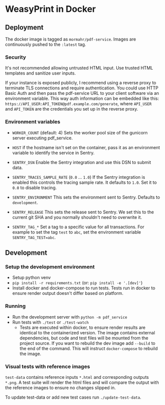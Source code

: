 # WeasyPrint in Docker

## Deployment

The docker image is tagged as `mormahr/pdf-service`.
Images are continuously pushed to the `:latest` tag.

### Security

It's not recommended allowing untrusted HTML input.
Use trusted HTML templates and sanitize user inputs.

If your instance is exposed publicly, I recommend using a reverse proxy to terminate TLS connections
and require authentication. You could use HTTP Basic Auth and then pass the pdf-service URL to your
client software via an environment variable. This way auth information can be embedded like this:
`https://API_USER:API_TOKEN@pdf.example.com/generate`, where `API_USER` and `API_TOKEN` are the
credentials you set up in the reverse proxy.

### Environment variables

- `WORKER_COUNT` (default: 4) Sets the worker pool size of the gunicorn server executing pdf_service.

- `HOST` if the hostname isn't set on the container, pass it as an environment variable to identify
    the service in Sentry.
  
- `SENTRY_DSN` Enable the Sentry integration and use this DSN to submit data.
- `SENTRY_TRACES_SAMPLE_RATE` (`0.0` ... `1.0`) If the Sentry integration is enabled this controls
  the tracing sample rate. It defaults to `1.0`. Set it to `0.0` to disable tracing.
- `SENTRY_ENVIRONMENT` This sets the environment sent to Sentry. Defaults to `development`.
- `SENTRY_RELEASE` This sets the release sent to Sentry. We set this to the current git SHA and you
  normally shouldn't need to overwrite it.
- `SENTRY_TAG_*` Set a tag to a specific value for all transactions.
  For example to set the tag `test` to `abc`, set the environment variable `SENTRY_TAG_TEST=abc`.

## Development

### Setup the development environment

- Setup python venv 
- `pip install -r requirements.txt` (or: `pip install -e '.[dev]'`)
- Install docker and docker-compose to run tests. 
  Tests run in docker to ensure render output doesn't differ based on platform.
  
### Running

- Run the development server with `python -m pdf_service`
- Run tests with `./test` or `./test-watch`
  - Tests are executed within docker, to ensure render results are identical to the containerized
    version. The image contains external dependencies, but code and test files will be mounted from
    the project source. If you want to rebuild the dev image add `--build` to the end of the
    command. This will instruct `docker-compose` to rebuild the image.

### Visual tests with reference images

`test-data` contains reference inputs `*.html` and corresponding outputs `*.png`.
A test suite will render the html files and will compare the output with the reference images to 
ensure no changes slipped in.

To update test-data or add new test cases run `./update-test-data`.
